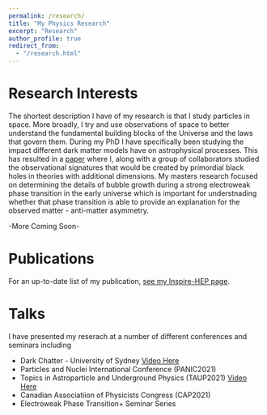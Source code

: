 ```yaml
---
permalink: /research/
title: "My Physics Research"
excerpt: "Research"
author_profile: true
redirect_from:
  - "/research.html"
---
```

Research Interests
==============
The shortest description I have of my research is that I study particles in space. More broadly, I try and use observations of space to better understand the fundamental building blocks of the Universe and the laws that govern them. During my PhD I have specifically been studying the impact different dark matter models have on astrophysical processes. This has resulted in a [paper](https://arxiv.org/abs/2201.11761) where I, along with a group of collaborators studied the observational signatures that would be created by primordial black holes in theories with additional dimensions. My masters research focused on determining the details of bubble growth during a strong electroweak phase transition in the early universe which is important for understnading whether that phase transition is able to provide an explanation for the observed matter - anti-matter asymmetry.

-More Coming Soon-

Publications
==============
For an up-to-date list of my publication, [see my Inspire-HEP page](https://inspirehep.net/authors/1851090?ui-citation-summary=true).

Talks
=======
I have presented my reserach at a number of different conferences and seminars including

* Dark Chatter - University of Sydney [Video Here](https://www.youtube.com/watch?v=3Zv439UQTwM)
* Particles and Nuclei International Conference (PANIC2021)
* Topics in Astroparticle and Underground Physics (TAUP2021) [Video Here](https://www.youtube.com/watch?v=xNMW4kn_Swg)
* Canadian Associatiion of Physicists Congress (CAP2021)
* Electroweak Phase Transition+ Seminar Series


